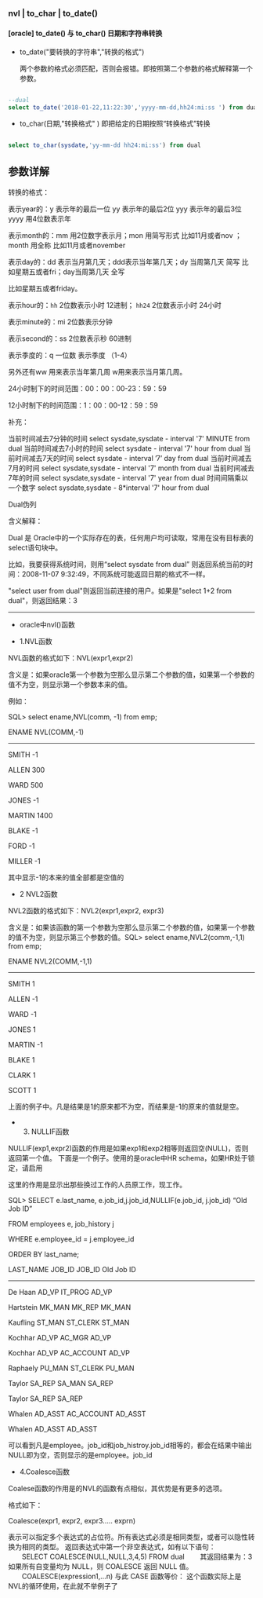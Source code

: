 ### nvl | to_char | to_date()

#### [oracle] to_date() 与 to_char() 日期和字符串转换
* to_date("要转换的字符串","转换的格式")   

    两个参数的格式必须匹配，否则会报错。即按照第二个参数的格式解释第一个参数。
    
```sql

--dual
select to_date('2018-01-22,11:22:30','yyyy-mm-dd,hh24:mi:ss ') from dual 

```

* to_char(日期,"转换格式" ) 即把给定的日期按照“转换格式”转换

```sql

select to_char(sysdate,'yy-mm-dd hh24:mi:ss') from dual

```


参数详解
---------

转换的格式：

表示year的：y  表示年的最后一位 yy 表示年的最后2位 yyy 表示年的最后3位 yyyy 用4位数表示年

表示month的：mm 用2位数字表示月；mon 用简写形式 比如11月或者nov ；month 用全称 比如11月或者november

表示day的：dd 表示当月第几天；ddd表示当年第几天；dy 当周第几天 简写  比如星期五或者fri；day当周第几天 全写

比如星期五或者friday。

表示hour的：` hh ` 2位数表示小时 12进制； ` hh24 ` 2位数表示小时 24小时

表示minute的：mi 2位数表示分钟

表示second的：ss 2位数表示秒 60进制

表示季度的：q 一位数 表示季度 （1-4）

另外还有ww 用来表示当年第几周 w用来表示当月第几周。

24小时制下的时间范围：00：00：00-23：59：59

12小时制下的时间范围：1：00：00-12：59：59

补充：

当前时间减去7分钟的时间
select sysdate,sysdate - interval '7' MINUTE from dual
当前时间减去7小时的时间
select sysdate - interval '7' hour from dual
当前时间减去7天的时间
select sysdate - interval ’7’ day from dual
当前时间减去7月的时间
select sysdate,sysdate - interval '7' month from dual
当前时间减去7年的时间
select sysdate,sysdate - interval '7' year from dual
时间间隔乘以一个数字
select sysdate,sysdate - 8*interval '7' hour from dual

Dual伪列

含义解释：

Dual 是 Oracle中的一个实际存在的表，任何用户均可读取，常用在没有目标表的select语句块中。

比如，我要获得系统时间，则用“select sysdate from dual” 则返回系统当前的时间：2008-11-07 9:32:49，不同系统可能返回日期的格式不一样。

"select user from dual"则返回当前连接的用户。如果是"select 1+2 from dual"，则返回结果：3

-------------


* oracle中nvl()函数

 * 1.NVL函数

NVL函数的格式如下：NVL(expr1,expr2)

含义是：如果oracle第一个参数为空那么显示第二个参数的值，如果第一个参数的值不为空，则显示第一个参数本来的值。

例如：

SQL> select ename,NVL(comm, -1) from emp;

 

ENAME NVL(COMM,-1)

------- ----

SMITH -1

ALLEN 300

WARD 500

JONES -1

MARTIN 1400

BLAKE -1

FORD -1

MILLER -1

其中显示-1的本来的值全部都是空值的

 

 * 2 NVL2函数

NVL2函数的格式如下：NVL2(expr1,expr2, expr3)

含义是：如果该函数的第一个参数为空那么显示第二个参数的值，如果第一个参数的值不为空，则显示第三个参数的值。SQL> select ename,NVL2(comm,-1,1) from emp;

 

ENAME NVL2(COMM,-1,1)

------- -----

SMITH 1

ALLEN -1

WARD -1

JONES 1

MARTIN -1

BLAKE 1

CLARK 1

SCOTT 1

上面的例子中。凡是结果是1的原来都不为空，而结果是-1的原来的值就是空。

 

 * 3. NULLIF函数

NULLIF(exp1,expr2)函数的作用是如果exp1和exp2相等则返回空(NULL)，否则返回第一个值。
下面是一个例子。使用的是oracle中HR schema，如果HR处于锁定，请启用

这里的作用是显示出那些换过工作的人员原工作，现工作。

SQL> SELECT e.last_name, e.job_id,j.job_id,NULLIF(e.job_id, j.job_id) “Old Job ID”

FROM employees e, job_history j

WHERE e.employee_id = j.employee_id

ORDER BY last_name;

 

LAST_NAME JOB_ID JOB_ID Old Job ID

----------------- ------- ------- -------

De Haan AD_VP IT_PROG AD_VP

Hartstein MK_MAN MK_REP MK_MAN

Kaufling ST_MAN ST_CLERK ST_MAN

Kochhar AD_VP AC_MGR AD_VP

Kochhar AD_VP AC_ACCOUNT AD_VP

Raphaely PU_MAN ST_CLERK PU_MAN

Taylor SA_REP SA_MAN SA_REP

Taylor SA_REP SA_REP

Whalen AD_ASST AC_ACCOUNT AD_ASST

Whalen AD_ASST AD_ASST

可以看到凡是employee。job_id和job_histroy.job_id相等的，都会在结果中输出NULL即为空，否则显示的是employee。job_id

 * 4.Coalesce函数

Coalese函数的作用是的NVL的函数有点相似，其优势是有更多的选项。

格式如下：

Coalesce(expr1, expr2, expr3….. exprn)

表示可以指定多个表达式的占位符。所有表达式必须是相同类型，或者可以隐性转换为相同的类型。
返回表达式中第一个非空表达式，如有以下语句： 　　SELECT COALESCE(NULL,NULL,3,4,5) FROM dual 　　其返回结果为：3
如果所有自变量均为 NULL，则 COALESCE 返回 NULL 值。 　　COALESCE(expression1,...n) 与此 CASE 函数等价：
这个函数实际上是NVL的循环使用，在此就不举例子了
